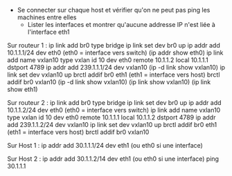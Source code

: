 * Se connecter sur chaque host et vérifier qu'on ne peut pas ping les machines entre elles
    * Lister les interfaces et montrer qu'aucune addresse IP n'est liée à l'interface eth1

Sur routeur 1 :
ip link add br0 type bridge
ip link set dev br0 up
ip addr add 10.1.1.1/24 dev eth0 (eth0 = interface vers switch)
(ip addr show eth0)
ip link add name vxlan10 type vxlan id 10 dev eth0 remote 10.1.1.2 local 10.1.1.1 dstport 4789
ip addr add 239.1.1.1/24 dev vxlan10
(ip -d link show vxlan10)
ip link set dev vxlan10 up
brctl addif br0 eth1 (eth1 = interface vers host)
brctl addif br0 vxlan10
(ip -d link show vxlan10)
(ip link show vxlan10)
(ip link show eth1)

Sur routeur 2 :
ip link add br0 type bridge
ip link set dev br0 up
ip addr add 10.1.1.2/24 dev eth0 (eth0 = interface vers switch)
ip link add name vxlan10 type vxlan id 10 dev eth0 remote 10.1.1.1 local 10.1.1.2 dstport 4789
ip addr add 239.1.1.2/24 dev vxlan10
ip link set dev vxlan10 up
brctl addif br0 eth1 (eth1 = interface vers host)
brctl addif br0 vxlan10

Sur Host 1 :
ip addr add 30.1.1.1/24 dev eth1 (ou eth0 si une interface)

Sur Host 2 :
ip addr add 30.1.1.2/14 dev eth1 (ou eth0 si une interface)
ping 30.1.1.1
